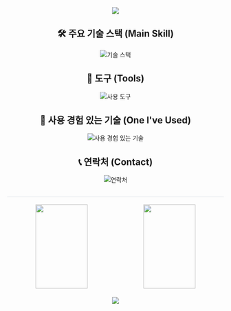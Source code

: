 <div align= "center">
    <img src="https://capsule-render.vercel.app/api?type=waving&color=0:808080,100:cccccc&height=150&text=&animation=fadeIn&fontColor=000000&fontSize=60" />
</div>    

<div align="center">
  
  ## 🛠 주요 기술 스택 (Main Skill)
  <img src="https://skillicons.dev/icons?i=spring,java,hibernate,gradle,maven" alt="기술 스택" />

  ## 🔧 도구 (Tools)
  <img src="https://skillicons.dev/icons?i=mysql,eclipse,idea,vscode,github,notion" alt="사용 도구" />

  ## 🔨 사용 경험 있는 기술 (One I've Used)
  <img src="https://skillicons.dev/icons?i=php,html,css,js,c,python,docker" alt="사용 경험 있는 기술" />

  ## 📞 연락처 (Contact)
  <img src="https://skillicons.dev/icons?i=instagram,gmail,discord" alt="연락처" />

</div>


  
  <h2 style="border-bottom: 1px solid #d8dee4; color: #ffffff;"></h2> 
<div align="center">
    <img src="https://github-readme-stats-git-masterrstaa-rickstaa.vercel.app/api?username=Dongyeon0123&theme=tokyonight&show_icons=true" height="195px" width="49%" style="margin: 0; padding: 0;" />
    <img src="https://github-readme-stats-git-masterrstaa-rickstaa.vercel.app/api/top-langs/?username=Dongyeon0123&layout=compact&theme=tokyonight" height="195px" width="49%" style="margin: 0; padding: 0;" /><br>
</div>

</div><br>

<footer>
  <div align="center">
    <img src="https://capsule-render.vercel.app/api?type=waving&color=0:808080,100:cccccc&height=150&section=footer" />
  </div>
</footer>





    

<!--
**Dongyeon0123/Dongyeon0123** is a ✨ _special_ ✨ repository because its `README.md` (this file) appears on your GitHub profile.

Here are some ideas to get you started:

- 🔭 I’m currently working on ...
- 🌱 I’m currently learning ...
- 👯 I’m looking to collaborate on ...
- 🤔 I’m looking for help with ...
- 💬 Ask me about ...
- 📫 How to reach me: ...
- 😄 Pronouns: ...
- ⚡ Fun fact: ...
-->
